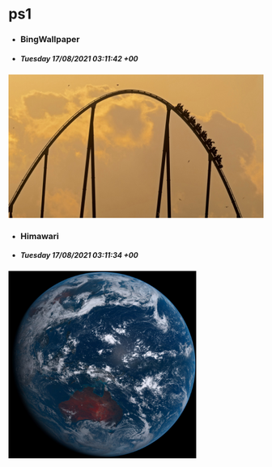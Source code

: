 # ps1

- ### BingWallpaper
- ##### Tuesday 17/08/2021 03:11:42 +00
<img src="BingWallpaper/latest.jpg" width="700" height="auto" title="👉  BingWallpaper  👈">


- ### Himawari 
- ##### Tuesday 17/08/2021 03:11:34 +00
<img src="Himawari/latest.jpg" width="auto" height="371" title="👉  Himawari  👈">






